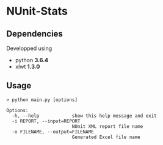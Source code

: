 # NUnit-Stats

## Dependencies
Developped using
 - python **3.6.4**
 - xlwt **1.3.0**

## Usage
```
> python main.py [options]

Options:
  -h, --help            show this help message and exit
  -i REPORT, --input=REPORT
                        NUnit XML report file name
  -o FILENAME, --output=FILENAME
                        Generated Excel file name

```